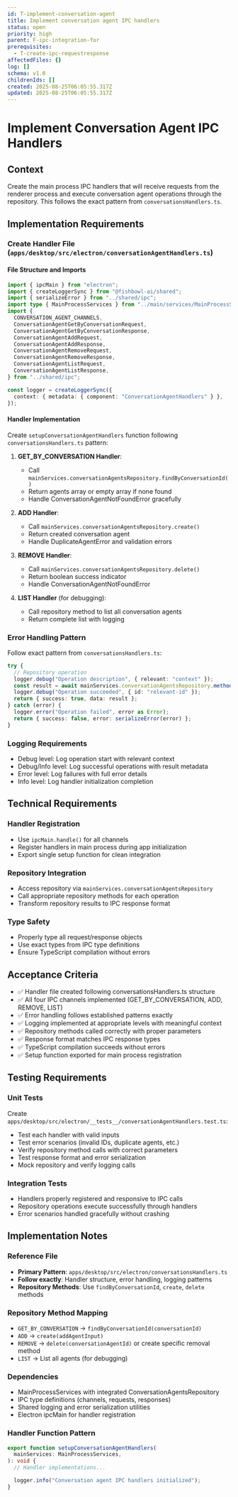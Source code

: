 ```yaml
---
id: T-implement-conversation-agent
title: Implement conversation agent IPC handlers
status: open
priority: high
parent: F-ipc-integration-for
prerequisites:
  - T-create-ipc-requestresponse
affectedFiles: {}
log: []
schema: v1.0
childrenIds: []
created: 2025-08-25T06:05:55.317Z
updated: 2025-08-25T06:05:55.317Z
---
```


# Implement Conversation Agent IPC Handlers

## Context

Create the main process IPC handlers that will receive requests from the renderer process and execute conversation agent operations through the repository. This follows the exact pattern from `conversationsHandlers.ts`.

## Implementation Requirements

### Create Handler File (`apps/desktop/src/electron/conversationAgentHandlers.ts`)

#### File Structure and Imports

```typescript
import { ipcMain } from "electron";
import { createLoggerSync } from "@fishbowl-ai/shared";
import { serializeError } from "../shared/ipc";
import type { MainProcessServices } from "../main/services/MainProcessServices";
import {
  CONVERSATION_AGENT_CHANNELS,
  ConversationAgentGetByConversationRequest,
  ConversationAgentGetByConversationResponse,
  ConversationAgentAddRequest,
  ConversationAgentAddResponse,
  ConversationAgentRemoveRequest,
  ConversationAgentRemoveResponse,
  ConversationAgentListRequest,
  ConversationAgentListResponse,
} from "../shared/ipc";

const logger = createLoggerSync({
  context: { metadata: { component: "ConversationAgentHandlers" } },
});
```

#### Handler Implementation

Create `setupConversationAgentHandlers` function following `conversationsHandlers.ts` pattern:

1. **GET_BY_CONVERSATION Handler**:
   - Call `mainServices.conversationAgentsRepository.findByConversationId()`
   - Return agents array or empty array if none found
   - Handle ConversationAgentNotFoundError gracefully

2. **ADD Handler**:
   - Call `mainServices.conversationAgentsRepository.create()`
   - Return created conversation agent
   - Handle DuplicateAgentError and validation errors

3. **REMOVE Handler**:
   - Call `mainServices.conversationAgentsRepository.delete()`
   - Return boolean success indicator
   - Handle ConversationAgentNotFoundError

4. **LIST Handler** (for debugging):
   - Call repository method to list all conversation agents
   - Return complete list with logging

### Error Handling Pattern

Follow exact pattern from `conversationsHandlers.ts`:

```typescript
try {
  // Repository operation
  logger.debug("Operation description", { relevant: "context" });
  const result = await mainServices.conversationAgentsRepository.method();
  logger.debug("Operation succeeded", { id: "relevant-id" });
  return { success: true, data: result };
} catch (error) {
  logger.error("Operation failed", error as Error);
  return { success: false, error: serializeError(error) };
}
```

### Logging Requirements

- Debug level: Log operation start with relevant context
- Debug/Info level: Log successful operations with result metadata
- Error level: Log failures with full error details
- Info level: Log handler initialization completion

## Technical Requirements

### Handler Registration

- Use `ipcMain.handle()` for all channels
- Register handlers in main process during app initialization
- Export single setup function for clean integration

### Repository Integration

- Access repository via `mainServices.conversationAgentsRepository`
- Call appropriate repository methods for each operation
- Transform repository results to IPC response format

### Type Safety

- Properly type all request/response objects
- Use exact types from IPC type definitions
- Ensure TypeScript compilation without errors

## Acceptance Criteria

- ✅ Handler file created following conversationsHandlers.ts structure
- ✅ All four IPC channels implemented (GET_BY_CONVERSATION, ADD, REMOVE, LIST)
- ✅ Error handling follows established patterns exactly
- ✅ Logging implemented at appropriate levels with meaningful context
- ✅ Repository methods called correctly with proper parameters
- ✅ Response format matches IPC response types
- ✅ TypeScript compilation succeeds without errors
- ✅ Setup function exported for main process registration

## Testing Requirements

### Unit Tests

Create `apps/desktop/src/electron/__tests__/conversationAgentHandlers.test.ts`:

- Test each handler with valid inputs
- Test error scenarios (invalid IDs, duplicate agents, etc.)
- Verify repository method calls with correct parameters
- Test response format and error serialization
- Mock repository and verify logging calls

### Integration Tests

- Handlers properly registered and responsive to IPC calls
- Repository operations execute successfully through handlers
- Error scenarios handled gracefully without crashing

## Implementation Notes

### Reference File

- **Primary Pattern**: `apps/desktop/src/electron/conversationsHandlers.ts`
- **Follow exactly**: Handler structure, error handling, logging patterns
- **Repository Methods**: Use `findByConversationId`, `create`, `delete` methods

### Repository Method Mapping

- `GET_BY_CONVERSATION` → `findByConversationId(conversationId)`
- `ADD` → `create(addAgentInput)`
- `REMOVE` → `delete(conversationAgentId)` or create specific removal method
- `LIST` → List all agents (for debugging)

### Dependencies

- MainProcessServices with integrated ConversationAgentsRepository
- IPC type definitions (channels, requests, responses)
- Shared logging and error serialization utilities
- Electron ipcMain for handler registration

### Handler Function Pattern

```typescript
export function setupConversationAgentHandlers(
  mainServices: MainProcessServices,
): void {
  // Handler implementations...

  logger.info("Conversation agent IPC handlers initialized");
}
```
